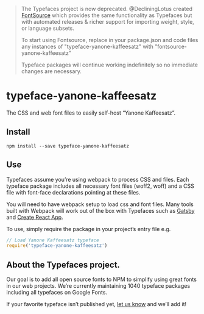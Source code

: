 >The Typefaces project is now deprecated. @DecliningLotus created
[FontSource](https://github.com/fontsource/fontsource) which provides the
same functionality as Typefaces but with automated releases & richer
support for importing weight, style, or language subsets.
>
>To start using Fontsource, replace in your package.json and code files any instances of
"typeface-yanone-kaffeesatz" with "fontsource-yanone-kaffeesatz"
>
>Typeface packages will continue working indefinitely so no immediate
>changes are necessary.

# typeface-yanone-kaffeesatz

The CSS and web font files to easily self-host “Yanone Kaffeesatz”.

## Install

`npm install --save typeface-yanone-kaffeesatz`

## Use

Typefaces assume you’re using webpack to process CSS and files. Each typeface
package includes all necessary font files (woff2, woff) and a CSS file with
font-face declarations pointing at these files.

You will need to have webpack setup to load css and font files. Many tools built
with Webpack will work out of the box with Typefaces such as [Gatsby](https://github.com/gatsbyjs/gatsby)
and [Create React App](https://github.com/facebookincubator/create-react-app).

To use, simply require the package in your project’s entry file e.g.

```javascript
// Load Yanone Kaffeesatz typeface
require('typeface-yanone-kaffeesatz')
```

## About the Typefaces project.

Our goal is to add all open source fonts to NPM to simplify using great fonts in
our web projects. We’re currently maintaining 1040 typeface packages
including all typefaces on Google Fonts.

If your favorite typeface isn’t published yet, [let us know](https://github.com/KyleAMathews/typefaces)
and we’ll add it!
